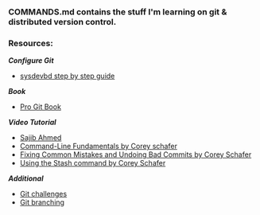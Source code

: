 ### COMMANDS.md contains the stuff I'm learning on git & distributed version control.

### Resources:
**<i> Configure Git </i>**
* [sysdevbd step by step guide](https://github.com/sysdevbd/sysdevbd.github.io/tree/master/git)

**<i> Book </i>**
* [Pro Git Book](https://git-scm.com/book/en/v2)

**<i> Video Tutorial </i>**
* [Sajib Ahmed](https://www.youtube.com/watch?v=7orfDC1ALvs)
* [Command-Line Fundamentals by Corey schafer](https://www.youtube.com/watch?v=HVsySz-h9r4)
* [Fixing Common Mistakes and Undoing Bad Commits by Corey Schafer](https://www.youtube.com/watch?v=FdZecVxzJbk)
* [Using the Stash command by Corey Schafer](https://www.youtube.com/watch?v=KLEDKgMmbBI)

**<i> Additional </i>**
* [Git challenges](https://try.github.io/)
* [Git branching](https://learngitbranching.js.org/)
